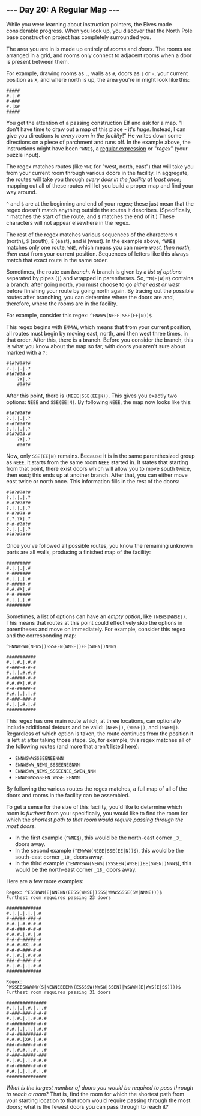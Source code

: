 ﻿## --- Day 20: A Regular Map ---

While you were learning about instruction pointers, the Elves made considerable progress. When you look up, you discover that the North Pole base construction project has completely surrounded you.

The area you are in is made up entirely of  _rooms_  and  _doors_. The rooms are arranged in a grid, and rooms only connect to adjacent rooms when a door is present between them.

For example, drawing rooms as  `.`, walls as  `#`, doors as  `|`  or  `-`, your current position as  `X`, and where north is up, the area you're in might look like this:

```
#####
#.|.#
#-###
#.|X#
#####

```

You get the attention of a passing construction Elf and ask for a map. "I don't have time to draw out a map of this place - it's  _huge_. Instead, I can give you directions to  _every room in the facility_!" He writes down some directions on a piece of parchment and runs off. In the example above, the instructions might have been  `^WNE$`, a  [regular expression](https://en.wikipedia.org/wiki/Regular_expression)  or "_regex_" (your puzzle input).

The regex matches routes (like  `WNE`  for "west, north, east") that will take you from your current room through various doors in the facility. In aggregate, the routes will take you through  _every door in the facility at least once_; mapping out all of these routes will let you build a proper map and find your way around.

`^`  and  `$`  are at the beginning and end of your regex; these just mean that the regex doesn't match anything outside the routes it describes. (Specifically,  `^`  matches the start of the route, and  `$`  matches the end of it.) These characters will not appear elsewhere in the regex.

The rest of the regex matches various sequences of the characters  `N`  (north),  `S`  (south),  `E`  (east), and  `W`  (west). In the example above,  `^WNE$`  matches only one route,  `WNE`, which means you can move  _west, then north, then east_  from your current position. Sequences of letters like this always match that exact route in the same order.

Sometimes, the route can  _branch_. A branch is given by a  _list of options_  separated by pipes (`|`) and wrapped in parentheses. So,  `^N(E|W)N$`  contains a branch: after going north, you must choose to go  _either east or west_  before finishing your route by going north again. By tracing out the possible routes after branching, you can determine where the doors are and, therefore, where the rooms are in the facility.

For example, consider this regex:  `^ENWWW(NEEE|SSE(EE|N))$`

This regex begins with  `ENWWW`, which means that from your current position, all routes must begin by moving east, north, and then west three times, in that order. After this, there is a branch. Before you consider the branch, this is what you know about the map so far, with doors you aren't sure about marked with a  `?`:

```
#?#?#?#?#
?.|.|.|.?
#?#?#?#-#
    ?X|.?
    #?#?#

```

After this point, there is  `(NEEE|SSE(EE|N))`. This gives you exactly two options:  `NEEE`  and  `SSE(EE|N)`. By following  `NEEE`, the map now looks like this:

```
#?#?#?#?#
?.|.|.|.?
#-#?#?#?#
?.|.|.|.?
#?#?#?#-#
    ?X|.?
    #?#?#

```

Now, only  `SSE(EE|N)`  remains. Because it is in the same parenthesized group as  `NEEE`, it starts from the same room  `NEEE`  started in. It states that starting from that point, there exist doors which will allow you to move south twice, then east; this ends up at another branch. After that, you can either move east twice or north once. This information fills in the rest of the doors:

```
#?#?#?#?#
?.|.|.|.?
#-#?#?#?#
?.|.|.|.?
#-#?#?#-#
?.?.?X|.?
#-#-#?#?#
?.|.|.|.?
#?#?#?#?#

```

Once you've followed all possible routes, you know the remaining unknown parts are all walls, producing a finished map of the facility:

```
#########
#.|.|.|.#
#-#######
#.|.|.|.#
#-#####-#
#.#.#X|.#
#-#-#####
#.|.|.|.#
#########

```

Sometimes, a list of options can have an  _empty option_, like  `(NEWS|WNSE|)`. This means that routes at this point could effectively skip the options in parentheses and move on immediately. For example, consider this regex and the corresponding map:

```
^ENNWSWW(NEWS|)SSSEEN(WNSE|)EE(SWEN|)NNN$

###########
#.|.#.|.#.#
#-###-#-#-#
#.|.|.#.#.#
#-#####-#-#
#.#.#X|.#.#
#-#-#####-#
#.#.|.|.|.#
#-###-###-#
#.|.|.#.|.#
###########

```

This regex has one main route which, at three locations, can optionally include additional detours and be valid:  `(NEWS|)`,  `(WNSE|)`, and  `(SWEN|)`. Regardless of which option is taken, the route continues from the position it is left at after taking those steps. So, for example, this regex matches all of the following routes (and more that aren't listed here):

-   `ENNWSWWSSSEENEENNN`
-   `ENNWSWW_NEWS_SSSEENEENNN`
-   `ENNWSWW_NEWS_SSSEENEE_SWEN_NNN`
-   `ENNWSWWSSSEEN_WNSE_EENNN`

By following the various routes the regex matches, a full map of all of the doors and rooms in the facility can be assembled.

To get a sense for the size of this facility, you'd like to determine which room is  _furthest_  from you: specifically, you would like to find the room for which the  _shortest path to that room would require passing through the most doors_.

-   In the first example (`^WNE$`), this would be the north-east corner  `_3_`  doors away.
-   In the second example (`^ENWWW(NEEE|SSE(EE|N))$`), this would be the south-east corner  `_10_`  doors away.
-   In the third example (`^ENNWSWW(NEWS|)SSSEEN(WNSE|)EE(SWEN|)NNN$`), this would be the north-east corner  `_18_`  doors away.

Here are a few more examples:

```
Regex: ^ESSWWN(E|NNENN(EESS(WNSE|)SSS|WWWSSSSE(SW|NNNE)))$
Furthest room requires passing 23 doors

#############
#.|.|.|.|.|.#
#-#####-###-#
#.#.|.#.#.#.#
#-#-###-#-#-#
#.#.#.|.#.|.#
#-#-#-#####-#
#.#.#.#X|.#.#
#-#-#-###-#-#
#.|.#.|.#.#.#
###-#-###-#-#
#.|.#.|.|.#.#
#############

```

```
Regex: ^WSSEESWWWNW(S|NENNEEEENN(ESSSSW(NWSW|SSEN)|WSWWN(E|WWS(E|SS))))$
Furthest room requires passing 31 doors

###############
#.|.|.|.#.|.|.#
#-###-###-#-#-#
#.|.#.|.|.#.#.#
#-#########-#-#
#.#.|.|.|.|.#.#
#-#-#########-#
#.#.#.|X#.|.#.#
###-#-###-#-#-#
#.|.#.#.|.#.|.#
#-###-#####-###
#.|.#.|.|.#.#.#
#-#-#####-#-#-#
#.#.|.|.|.#.|.#
###############

```

_What is the largest number of doors you would be required to pass through to reach a room?_  That is, find the room for which the shortest path from your starting location to that room would require passing through the most doors; what is the fewest doors you can pass through to reach it?
